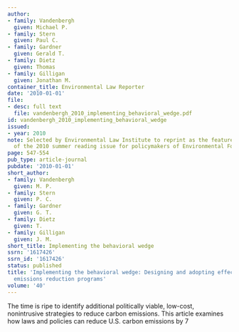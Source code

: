 ```yaml
---
author:
- family: Vandenbergh
  given: Michael P.
- family: Stern
  given: Paul C.
- family: Gardner
  given: Gerald T.
- family: Dietz
  given: Thomas
- family: Gilligan
  given: Jonathan M.
container_title: Environmental Law Reporter
date: '2010-01-01'
file:
- desc: full text
  file: vandenbergh_2010_implementing_behavioral_wedge.pdf
id: vandenbergh_2010_implementing_behavioral_wedge
issued:
- year: 2010
note: Selected by Environmental Law Institute to reprint as the featured cover story
  of the 2010 summer reading issue for policymakers of Environmental Forum.
page: 547-554
pub_type: article-journal
pubdate: '2010-01-01'
short_author:
- family: Vandenbergh
  given: M. P.
- family: Stern
  given: P. C.
- family: Gardner
  given: G. T.
- family: Dietz
  given: T.
- family: Gilligan
  given: J. M.
short_title: Implementing the behavioral wedge
ssrn: '1617426'
ssrn_id: '1617426'
status: published
title: 'Implementing the behavioral wedge: Designing and adopting effective carbon
  emissions reduction programs'
volume: '40'
---
```

The time is ripe to identify additional politically viable, low-cost, nonintrusive strategies to reduce carbon emissions. This article examines how laws and policies can reduce U.S. carbon emissions by 7
